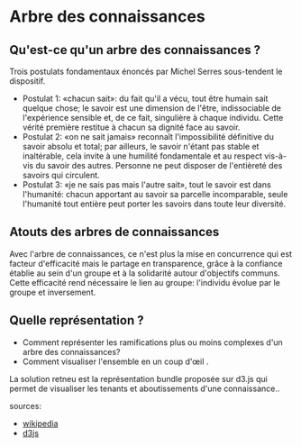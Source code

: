 Arbre des connaissances
=======================

Qu'est-ce qu'un arbre des connaissances ?
-----------------------------------------

Trois postulats fondamentaux énoncés par Michel Serres sous-tendent le dispositif.
* Postulat 1: «chacun sait»: du fait qu'il a vécu, tout être humain sait quelque chose; le savoir est une dimension de l'être, indissociable de l'expérience sensible et, de ce fait, singulière à chaque individu. Cette vérité première restitue à chacun sa dignité face au savoir.
* Postulat 2: «on ne sait jamais» reconnaît l'impossibilité définitive du savoir absolu et total; par ailleurs, le savoir n'étant pas stable et inaltérable, cela invite à une humilité fondamentale et au respect vis-à-vis du savoir des autres. Personne ne peut disposer de l'entièreté des savoirs qui circulent.
* Postulat 3: «je ne sais pas mais l'autre sait», tout le savoir est dans l'humanité: chacun apportant au savoir sa parcelle incomparable, seule l'humanité tout entière peut porter les savoirs dans toute leur diversité.

Atouts des arbres de connaissances
----------------------------------

Avec l'arbre de connaissances, ce n'est plus la mise en concurrence qui est facteur d'efficacité mais le partage en transparence, grâce à la confiance établie au sein d'un groupe et à la solidarité autour d'objectifs communs. Cette efficacité rend nécessaire le lien au groupe: l'individu évolue par le groupe et inversement.

Quelle représentation ?
-----------------------

* Comment représenter les ramifications plus ou moins complexes d'un arbre des connaissances?
* Comment visualiser l'ensemble en un coup d'œil .

La solution retneu est la représentation bundle proposée sur d3.js qui permet de visualiser les tenants et aboutissements d'une connaissance..


sources:
* [wikipedia](http://fr.wikipedia.org/wiki/Arbre_de_connaissances)
* [d3js](http://d3js.org)
